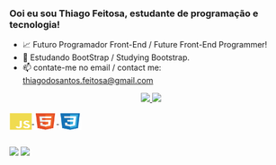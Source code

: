### Ooi eu sou Thiago Feitosa, estudante de programação e tecnologia!

- 📈 Futuro Programador Front-End / Future Front-End Programmer!
- 🌱 Estudando BootStrap / Studying Bootstrap.
- 📫 contate-me no email / contact me: thiagodosantos.feitosa@gmail.com

<div align="center">
  <a href="https://github.com/thiago-santos-feitosa">
  <img height="180em" src="https://github-readme-stats.vercel.app/api?username=thiago-santos-feitosa&show_icons=true&theme=radical&include_all_commits=true&count_private=true"/>
  <img height="180em" src="https://github-readme-stats.vercel.app/api/top-langs/?username=thiago-santos-feitosa&layout=compact&langs_count=7&theme=radical"/>
</div>
  
  <div style="display: inline_block"><br>
  <img align="center" alt="Thi-Js" height="30" width="40" src="https://raw.githubusercontent.com/devicons/devicon/master/icons/javascript/javascript-plain.svg">
  <img align="center" alt="Thi-HTML" height="30" width="40" src="https://raw.githubusercontent.com/devicons/devicon/master/icons/html5/html5-original.svg">
  <img align="center" alt="Thi-CSS" height="30" width="40" src="https://raw.githubusercontent.com/devicons/devicon/master/icons/css3/css3-original.svg">
<!--   <img align="right" alt="Rafa-pic" height="150" style="border-radius:50px;" src="https://media.discordapp.net/attachments/639956127056134178/890373478988013628/Publicacoes_Instagram_1_1.png?width=676&height=676"> -->
</div>

   ##
 
 <div>  
  <a href = "mailto:thiagodosantos.feitosa@gmail.com"><img src="https://img.shields.io/badge/-Gmail-%23333?style=for-the-badge&logo=gmail&logoColor=white" target="_blank"></a>
  <a href="https://www.linkedin.com/in/thiago-feitosa-16a368228/" target="_blank"><img src="https://img.shields.io/badge/-LinkedIn-%230077B5?style=for-the-badge&logo=linkedin&logoColor=white" target="_blank"></a> 
 
<!--   ![Snake animation](https://github.com/rafaballerini/rafaballerini/blob/output/github-contribution-grid-snake.svg) -->
 
</div>

  
  
  
  
  
  
  
  
  
  

